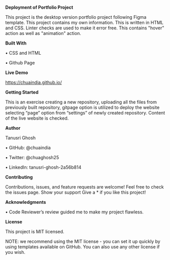 **Deployment of Portfolio Project**

This project is the desktop version portfolio project following Figma template.
This project contains my own information.
This is written in HTML and CSS. Linter checks are used to make it error free.
This contains "hover" action as well as "animation" action.

**Built With**

•	CSS and HTML

•	Github Page

**Live Demo**

https://chuaindia.github.io/

**Getting Started**

This is an exercise creating a new repository, uploading all the files from previously built repository, gitpage option is utilized to deploy the website selecting “page” option from “settings” of newly created repository. Content of the live website is checked. 

**Author**

Tanusri Ghosh
	
• GitHub: @chuaindia

• Twitter: @chuaghosh25

• LinkedIn: tanusri-ghosh-2a56b814

**Contributing**
	
Contributions, issues, and feature requests are welcome!
Feel free to check the issues page.
Show your support
Give a * if you like this project!

**Acknowledgments**

•  Code Reviewer’s review guided me to make my project flawless.

**License**

This project is MIT licensed.

NOTE: we recommend using the MIT license - you can set it up quickly by using templates available on GitHub. You can also use any other license if you wish.
